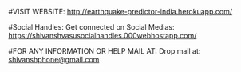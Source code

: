 #VISIT WEBSITE:
http://earthquake-predictor-india.herokuapp.com/


#Social Handles:
Get connected on Social Medias: https://shivanshvasusocialhandles.000webhostapp.com/
        
        
#FOR ANY INFORMATION OR HELP MAIL AT:
Drop mail at: shivanshphone@gmail.com
